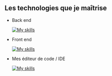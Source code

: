 ##  Les technologies que je maîtrise



- Back end

    [![My skills](https://skillicons.dev/icons?i=nodejs,php,mysql,mongodb,python,symfony,express,backend)](#)
- Front end

    [![My skills](https://skillicons.dev/icons?i=html,css,sass,tailwind,react,styledcomponents,js)](#)
- Mes éditeur de code / IDE

    [![My skills](https://skillicons.dev/icons?i=atom,vscode,idea,neovim)](#)
